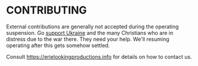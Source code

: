 CONTRIBUTING
============

External contributions are generally not accepted during the operating suspension.  Go [support Ukraine](https://christianchronicle.org/christians-across-us-find-ways-to-support-ukraine/) and the many Christians who are in distress due to the war there.  They need your help.  We'll resuming operating after this gets somehow settled.

Consult <https://erielookingproductions.info> for details on how to contact us.
